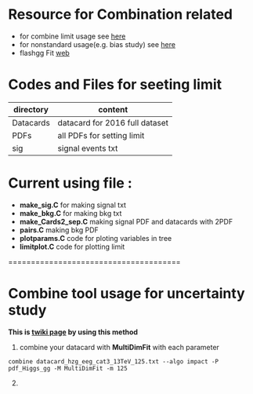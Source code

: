# Resource for Combination related

[official]: https://twiki.cern.ch/twiki/bin/viewauth/CMS/SWGuideHiggsAnalysisCombinedLimit
[bias]: https://twiki.cern.ch/twiki/bin/viewauth/CMS/HiggsWG/SWGuideNonStandardCombineUses
[flashgg]: https://github.com/cms-analysis/flashggFinalFit

- for combine limit usage see [here][official]
- for nonstandard usage(e.g. bias study) see [here][bias]
- flashgg Fit [web][flashgg]


# Codes and Files for seeting limit

|**directory**|**content**|
|-------------|-----------|
|Datacards|datacard for 2016 full dataset|
|PDFs|all PDFs for setting limit|
|sig|signal events txt|

# Current using file : 
 - **make_sig.C** for making signal txt
 - **make_bkg.C** for making bkg txt
 - **make_Cards2_sep.C** making signal PDF  and datacards with 2PDF
 - **pairs.C** making bkg PDF	   
 - **plotparams.C** code for ploting variables in tree
 - **limitplot.C** code for plotting limit

======================================

# Combine tool usage for uncertainty study

[id]: https://twiki.cern.ch/twiki/bin/view/CMS/HiggsWG/SWGuideNonStandardCombineUses#Nuisance_parameter_impacts  "Optional Title Here"
**This is [twiki page][id] by using this method**

1.  combine your datacard with **MultiDimFit** with each parameter

``combine datacard_hzg_eeg_cat3_13TeV_125.txt --algo impact -P pdf_Higgs_gg -M MultiDimFit -m 125  ``

2.  
 

